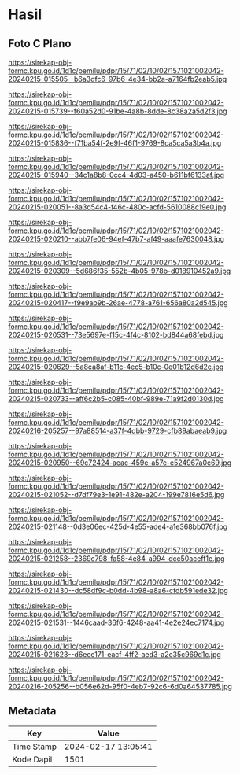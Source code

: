 # Hasil

## Foto C Plano

https://sirekap-obj-formc.kpu.go.id/1d1c/pemilu/pdpr/15/71/02/10/02/1571021002042-20240215-015505--b6a3dfc6-97b6-4e34-bb2a-a7164fb2eab5.jpg

https://sirekap-obj-formc.kpu.go.id/1d1c/pemilu/pdpr/15/71/02/10/02/1571021002042-20240215-015739--f60a52d0-91be-4a8b-8dde-8c38a2a5d2f3.jpg

https://sirekap-obj-formc.kpu.go.id/1d1c/pemilu/pdpr/15/71/02/10/02/1571021002042-20240215-015836--f71ba54f-2e9f-46f1-9769-8ca5ca5a3b4a.jpg

https://sirekap-obj-formc.kpu.go.id/1d1c/pemilu/pdpr/15/71/02/10/02/1571021002042-20240215-015940--34c1a8b8-0cc4-4d03-a450-b611bf6133af.jpg

https://sirekap-obj-formc.kpu.go.id/1d1c/pemilu/pdpr/15/71/02/10/02/1571021002042-20240215-020051--8a3d54c4-f46c-480c-acfd-5610088c19e0.jpg

https://sirekap-obj-formc.kpu.go.id/1d1c/pemilu/pdpr/15/71/02/10/02/1571021002042-20240215-020210--abb7fe06-94ef-47b7-af49-aaafe7630048.jpg

https://sirekap-obj-formc.kpu.go.id/1d1c/pemilu/pdpr/15/71/02/10/02/1571021002042-20240215-020309--5d686f35-552b-4b05-978b-d018910452a9.jpg

https://sirekap-obj-formc.kpu.go.id/1d1c/pemilu/pdpr/15/71/02/10/02/1571021002042-20240215-020417--f9e9ab9b-26ae-4778-a761-656a80a2d545.jpg

https://sirekap-obj-formc.kpu.go.id/1d1c/pemilu/pdpr/15/71/02/10/02/1571021002042-20240215-020531--73e5697e-f15c-4f4c-8102-bd844a68febd.jpg

https://sirekap-obj-formc.kpu.go.id/1d1c/pemilu/pdpr/15/71/02/10/02/1571021002042-20240215-020629--5a8ca8af-b11c-4ec5-b10c-0e01b12d6d2c.jpg

https://sirekap-obj-formc.kpu.go.id/1d1c/pemilu/pdpr/15/71/02/10/02/1571021002042-20240215-020733--aff6c2b5-c085-40bf-989e-71a9f2d0130d.jpg

https://sirekap-obj-formc.kpu.go.id/1d1c/pemilu/pdpr/15/71/02/10/02/1571021002042-20240216-205257--97a88514-a37f-4dbb-9729-cfb89abaeab9.jpg

https://sirekap-obj-formc.kpu.go.id/1d1c/pemilu/pdpr/15/71/02/10/02/1571021002042-20240215-020950--69c72424-aeac-459e-a57c-e524967a0c69.jpg

https://sirekap-obj-formc.kpu.go.id/1d1c/pemilu/pdpr/15/71/02/10/02/1571021002042-20240215-021052--d7df79e3-1e91-482e-a204-199e7816e5d6.jpg

https://sirekap-obj-formc.kpu.go.id/1d1c/pemilu/pdpr/15/71/02/10/02/1571021002042-20240215-021148--0d3e06ec-425d-4e55-ade4-a1e368bb076f.jpg

https://sirekap-obj-formc.kpu.go.id/1d1c/pemilu/pdpr/15/71/02/10/02/1571021002042-20240215-021258--2369c798-fa58-4e84-a994-dcc50aceff1e.jpg

https://sirekap-obj-formc.kpu.go.id/1d1c/pemilu/pdpr/15/71/02/10/02/1571021002042-20240215-021430--dc58df9c-b0dd-4b98-a8a6-cfdb591ede32.jpg

https://sirekap-obj-formc.kpu.go.id/1d1c/pemilu/pdpr/15/71/02/10/02/1571021002042-20240215-021531--1446caad-36f6-4248-aa41-4e2e24ec7174.jpg

https://sirekap-obj-formc.kpu.go.id/1d1c/pemilu/pdpr/15/71/02/10/02/1571021002042-20240215-021623--d6ece171-eacf-4ff2-aed3-a2c35c969d1c.jpg

https://sirekap-obj-formc.kpu.go.id/1d1c/pemilu/pdpr/15/71/02/10/02/1571021002042-20240216-205256--b056e62d-95f0-4eb7-92c6-6d0a64537785.jpg


## Metadata

| Key        | Value               |
| ---------- | ------------------- |
| Time Stamp | 2024-02-17 13:05:41 |
| Kode Dapil | 1501                |



